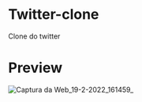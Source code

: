# Twitter-clone
 Clone do twitter

# Preview
![Captura da Web_19-2-2022_161459_](https://user-images.githubusercontent.com/98492477/154815612-48cd97e2-39a7-4f62-8dd2-34ddc35fc908.jpeg)

